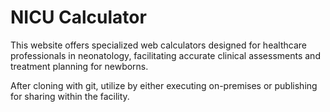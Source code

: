 # NICU Calculator
This website offers specialized web calculators designed for healthcare professionals in neonatology, facilitating accurate clinical assessments and treatment planning for newborns.

After cloning with git, utilize by either executing on-premises or publishing for sharing within the facility.